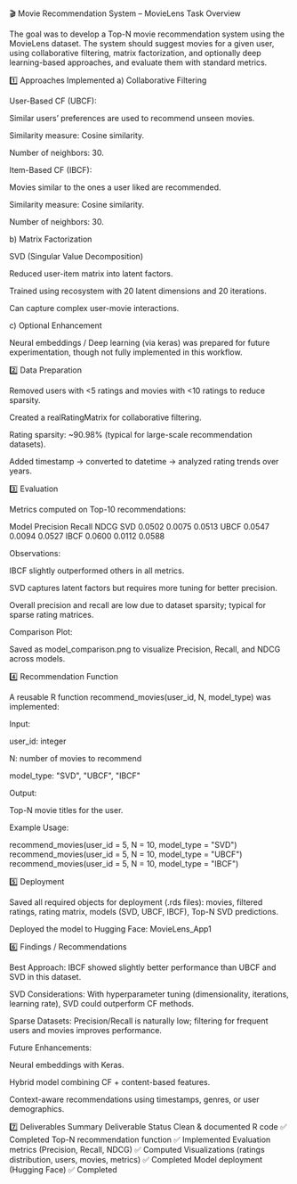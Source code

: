 🎬 Movie Recommendation System – MovieLens
Task Overview

The goal was to develop a Top-N movie recommendation system using the MovieLens dataset. The system should suggest movies for a given user, using collaborative filtering, matrix factorization, and optionally deep learning-based approaches, and evaluate them with standard metrics.

1️⃣ Approaches Implemented
a) Collaborative Filtering

User-Based CF (UBCF):

Similar users’ preferences are used to recommend unseen movies.

Similarity measure: Cosine similarity.

Number of neighbors: 30.

Item-Based CF (IBCF):

Movies similar to the ones a user liked are recommended.

Similarity measure: Cosine similarity.

Number of neighbors: 30.

b) Matrix Factorization

SVD (Singular Value Decomposition)

Reduced user-item matrix into latent factors.

Trained using recosystem with 20 latent dimensions and 20 iterations.

Can capture complex user-movie interactions.

c) Optional Enhancement

Neural embeddings / Deep learning (via keras) was prepared for future experimentation, though not fully implemented in this workflow.

2️⃣ Data Preparation

Removed users with <5 ratings and movies with <10 ratings to reduce sparsity.

Created a realRatingMatrix for collaborative filtering.

Rating sparsity: ~90.98% (typical for large-scale recommendation datasets).

Added timestamp → converted to datetime → analyzed rating trends over years.

3️⃣ Evaluation

Metrics computed on Top-10 recommendations:

Model	Precision	Recall	NDCG
SVD	0.0502	0.0075	0.0513
UBCF	0.0547	0.0094	0.0527
IBCF	0.0600	0.0112	0.0588

Observations:

IBCF slightly outperformed others in all metrics.

SVD captures latent factors but requires more tuning for better precision.

Overall precision and recall are low due to dataset sparsity; typical for sparse rating matrices.

Comparison Plot:

Saved as model_comparison.png to visualize Precision, Recall, and NDCG across models.

4️⃣ Recommendation Function

A reusable R function recommend_movies(user_id, N, model_type) was implemented:

Input:

user_id: integer

N: number of movies to recommend

model_type: "SVD", "UBCF", "IBCF"

Output:

Top-N movie titles for the user.

Example Usage:

recommend_movies(user_id = 5, N = 10, model_type = "SVD")
recommend_movies(user_id = 5, N = 10, model_type = "UBCF")
recommend_movies(user_id = 5, N = 10, model_type = "IBCF")

5️⃣ Deployment

Saved all required objects for deployment (.rds files): movies, filtered ratings, rating matrix, models (SVD, UBCF, IBCF), Top-N SVD predictions.

Deployed the model to Hugging Face:
MovieLens_App1

6️⃣ Findings / Recommendations

Best Approach: IBCF showed slightly better performance than UBCF and SVD in this dataset.

SVD Considerations: With hyperparameter tuning (dimensionality, iterations, learning rate), SVD could outperform CF methods.

Sparse Datasets: Precision/Recall is naturally low; filtering for frequent users and movies improves performance.

Future Enhancements:

Neural embeddings with Keras.

Hybrid model combining CF + content-based features.

Context-aware recommendations using timestamps, genres, or user demographics.

7️⃣ Deliverables Summary
Deliverable	Status
Clean & documented R code	✅ Completed
Top-N recommendation function	✅ Implemented
Evaluation metrics (Precision, Recall, NDCG)	✅ Computed
Visualizations (ratings distribution, users, movies, metrics)	✅ Completed
Model deployment (Hugging Face)	✅ Completed
